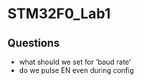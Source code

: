 # STM32F0_Lab1

## Questions
- what should we set for 'baud rate'
- do we pulse EN even during config
